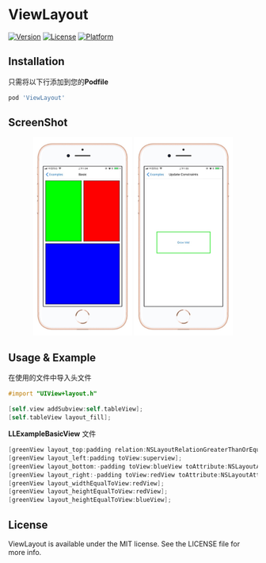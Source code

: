 # ViewLayout

[![Version](https://img.shields.io/cocoapods/v/ViewLayout.svg?style=flat)](https://cocoapods.org/pods/ViewLayout)
[![License](https://img.shields.io/cocoapods/l/ViewLayout.svg?style=flat)](https://cocoapods.org/pods/ViewLayout)
[![Platform](https://img.shields.io/cocoapods/p/ViewLayout.svg?style=flat)](https://cocoapods.org/pods/ViewLayout)

## Installation

只需将以下行添加到您的**Podfile**

```ruby
pod 'ViewLayout'
```
## ScreenShot
<div align = "center"> 
<img src="ScreenShot/IMG_0086.JPG" width="200" />
<!--<img src="ScreenShot/IMG_0089.JPG" width="200" />-->
<img src="ScreenShot/IMG_0087.JPG" width="200" />
<!--<img src="ScreenShot/IMG_0088.JPG" width="200" />-->
</div>

## Usage & Example

在使用的文件中导入头文件

```objective-c
#import "UIView+layout.h"

```


```objective-c
[self.view addSubview:self.tableView];
[self.tableView layout_fill];
```
**LLExampleBasicView** 文件

```objective-c
[greenView layout_top:padding relation:NSLayoutRelationGreaterThanOrEqual toView:superview toAttribute:NSLayoutAttributeTop];
[greenView layout_left:padding toView:superview];
[greenView layout_bottom:-padding toView:blueView toAttribute:NSLayoutAttributeTop];
[greenView layout_right:-padding toView:redView toAttribute:NSLayoutAttributeLeft];
[greenView layout_widthEqualToView:redView];
[greenView layout_heightEqualToView:redView];
[greenView layout_heightEqualToView:blueView];

```


## License

ViewLayout is available under the MIT license. See the LICENSE file for more info.


